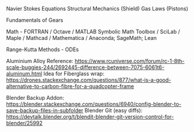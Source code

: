Navier Stokes Equations
Structural Mechanics (Shield)
Gas Laws (Pistons)

Fundamentals of Gears

Math - FORTRAN / Octave / MATLAB Symbolic Math Toolbox / SciLab / Maple / Mathcad / Mathematica / Anaconda; SageMath; Lean

Range-Kutta Methods - ODEs

Aluminium Alloy Reference: https://www.rcuniverse.com/forum/rc-1-8th-scale-buggies-244/2692445-difference-between-7075-6061t6-aluminum.html
Idea for Fiberglass wrap: https://drones.stackexchange.com/questions/877/what-is-a-good-alternative-to-carbon-fibre-for-a-quadcopter-frame

Blender Backup Addon: https://blender.stackexchange.com/questions/6940/config-blender-to-save-backup-files-in-subfolder
Blender Git (easy diffs): https://devtalk.blender.org/t/blendit-blender-git-version-control-for-blender/25992